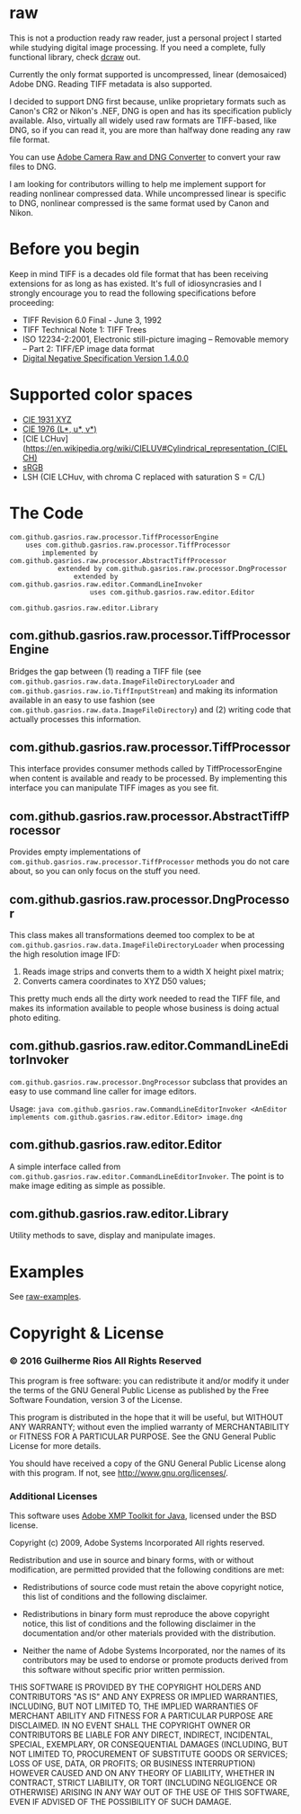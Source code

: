 # raw

This is not a production ready raw reader, just a personal project I started while studying digital image processing. If you need a complete, fully functional library, check [dcraw](https://www.cybercom.net/~dcoffin/dcraw/) out.

Currently the only format supported is uncompressed, linear (demosaiced) Adobe DNG. Reading TIFF metadata is also supported.

I decided to support DNG first because, unlike proprietary formats such as Canon's CR2 or Nikon's .NEF, DNG is open and has its specification publicly available. Also, virtually all widely used raw formats are TIFF-based, like DNG, so if you can read it, you are more than halfway done reading any raw file format.

You can use [Adobe Camera Raw and DNG Converter](https://www.adobe.com/support/downloads/product.jsp?product=106&platform=Windows) to convert your raw files to DNG.

I am looking for contributors willing to help me implement support for reading nonlinear compressed data. While uncompressed linear is specific to DNG, nonlinear compressed is the same format used by Canon and Nikon.

# Before you begin

Keep in mind TIFF is a decades old file format that has been receiving extensions for as long as has existed. It's full of idiosyncrasies and I strongly encourage you to read the following specifications before proceeding:

* TIFF Revision 6.0 Final - June 3, 1992
* TIFF Technical Note 1: TIFF Trees
* ISO 12234-2:2001, Electronic still-picture imaging – Removable memory – Part 2: TIFF/EP image data format
* [Digital Negative Specification Version 1.4.0.0](https://wwwimages2.adobe.com/content/dam/acom/en/products/photoshop/pdfs/dng_spec_1.4.0.0.pdf)

# Supported color spaces

* [CIE 1931 XYZ](https://en.wikipedia.org/wiki/CIE_1931_color_space)
* [CIE 1976 (L*, u*, v*)](https://en.wikipedia.org/wiki/CIELUV)
* [CIE LCHuv](https://en.wikipedia.org/wiki/CIELUV#Cylindrical_representation_(CIELCH)
* [sRGB](https://en.wikipedia.org/wiki/SRGB)
* LSH (CIE LCHuv, with chroma C replaced with saturation S = C/L)

# The Code

	com.github.gasrios.raw.processor.TiffProcessorEngine
		uses com.github.gasrios.raw.processor.TiffProcessor
			implemented by com.github.gasrios.raw.processor.AbstractTiffProcessor
				extended by com.github.gasrios.raw.processor.DngProcessor
					extended by com.github.gasrios.raw.editor.CommandLineInvoker
						uses com.github.gasrios.raw.editor.Editor

	com.github.gasrios.raw.editor.Library

## com.github.gasrios.raw.processor.TiffProcessorEngine

Bridges the gap between (1) reading a TIFF file (see `com.github.gasrios.raw.data.ImageFileDirectoryLoader` and `com.github.gasrios.raw.io.TiffInputStream`) and making its information available in an easy to use fashion (see `com.github.gasrios.raw.data.ImageFileDirectory`) and (2) writing code that actually processes this information.

## com.github.gasrios.raw.processor.TiffProcessor

This interface provides consumer methods called by TiffProcessorEngine when content is available and ready to be processed. By implementing this interface you can manipulate TIFF images as you see fit.

## com.github.gasrios.raw.processor.AbstractTiffProcessor

Provides empty implementations of `com.github.gasrios.raw.processor.TiffProcessor` methods you do not care about, so you can only focus on the stuff you need.

## com.github.gasrios.raw.processor.DngProcessor

This class makes all transformations deemed too complex to be at `com.github.gasrios.raw.data.ImageFileDirectoryLoader` when processing the high resolution image IFD:

1. Reads image strips and converts them to a width X height pixel matrix;
2. Converts camera coordinates to XYZ D50 values;

This pretty much ends all the dirty work needed to read the TIFF file, and makes its information available to people whose business is doing actual photo editing.

## com.github.gasrios.raw.editor.CommandLineEditorInvoker

`com.github.gasrios.raw.processor.DngProcessor` subclass that provides an easy to use command line caller for image editors.

Usage: `java com.github.gasrios.raw.CommandLineEditorInvoker <AnEditor implements com.github.gasrios.raw.editor.Editor> image.dng`

## com.github.gasrios.raw.editor.Editor

A simple interface called from `com.github.gasrios.raw.editor.CommandLineEditorInvoker`. The point is to make image editing as simple as possible.

## com.github.gasrios.raw.editor.Library

Utility methods to save, display and manipulate images.

# Examples

See [raw-examples](https://github.com/gasrios/raw-examples).

# Copyright & License

### © 2016 Guilherme Rios All Rights Reserved

This program is free software: you can redistribute it and/or modify it under the terms of the GNU General Public License as published by the Free Software Foundation, version 3 of the License.

This program is distributed in the hope that it will be useful, but WITHOUT ANY WARRANTY; without even the implied warranty of MERCHANTABILITY or FITNESS FOR A PARTICULAR PURPOSE. See the GNU General Public License for more details.

You should have received a copy of the GNU General Public License along with this program. If not, see http://www.gnu.org/licenses/.

### Additional Licenses

This software uses [Adobe XMP Toolkit for Java](http://www.adobe.com/devnet/xmp/library/eula-xmp-library-java.html), licensed under the BSD license.

Copyright (c) 2009, Adobe Systems Incorporated All rights reserved.

Redistribution and use in source and binary forms, with or without modification, are permitted provided that the following conditions are met:

* Redistributions of source code must retain the above copyright notice, this list of conditions and the following disclaimer.

* Redistributions in binary form must reproduce the above copyright notice, this list of conditions and the following disclaimer in the documentation and/or other materials provided with the distribution.

* Neither the name of Adobe Systems Incorporated, nor the names of its contributors may be used to endorse or promote products derived from this software without specific prior written permission.

THIS SOFTWARE IS PROVIDED BY THE COPYRIGHT HOLDERS AND CONTRIBUTORS "AS IS" AND ANY EXPRESS OR IMPLIED WARRANTIES, INCLUDING, BUT NOT LIMITED TO, THE IMPLIED WARRANTIES OF MERCHANT ABILITY AND FITNESS FOR A PARTICULAR PURPOSE ARE DISCLAIMED. IN NO EVENT SHALL THE COPYRIGHT OWNER OR CONTRIBUTORS BE LIABLE FOR ANY DIRECT, INDIRECT, INCIDENTAL, SPECIAL, EXEMPLARY, OR CONSEQUENTIAL DAMAGES (INCLUDING, BUT NOT LIMITED TO, PROCUREMENT OF SUBSTITUTE GOODS OR SERVICES; LOSS OF USE, DATA, OR PROFITS; OR BUSINESS INTERRUPTION) HOWEVER CAUSED AND ON ANY THEORY OF LIABILITY, WHETHER IN CONTRACT, STRICT LIABILITY, OR TORT (INCLUDING NEGLIGENCE OR OTHERWISE) ARISING IN ANY WAY OUT OF THE USE OF THIS SOFTWARE, EVEN IF ADVISED OF THE POSSIBILITY OF SUCH DAMAGE.